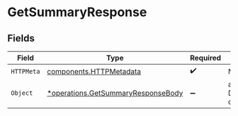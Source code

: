# GetSummaryResponse


## Fields

| Field                                                                                   | Type                                                                                    | Required                                                                                | Description                                                                             |
| --------------------------------------------------------------------------------------- | --------------------------------------------------------------------------------------- | --------------------------------------------------------------------------------------- | --------------------------------------------------------------------------------------- |
| `HTTPMeta`                                                                              | [components.HTTPMetadata](../../models/components/httpmetadata.md)                      | :heavy_check_mark:                                                                      | N/A                                                                                     |
| `Object`                                                                                | [*operations.GetSummaryResponseBody](../../models/operations/getsummaryresponsebody.md) | :heavy_minus_sign:                                                                      | a list of DistributedSummary objects                                                    |